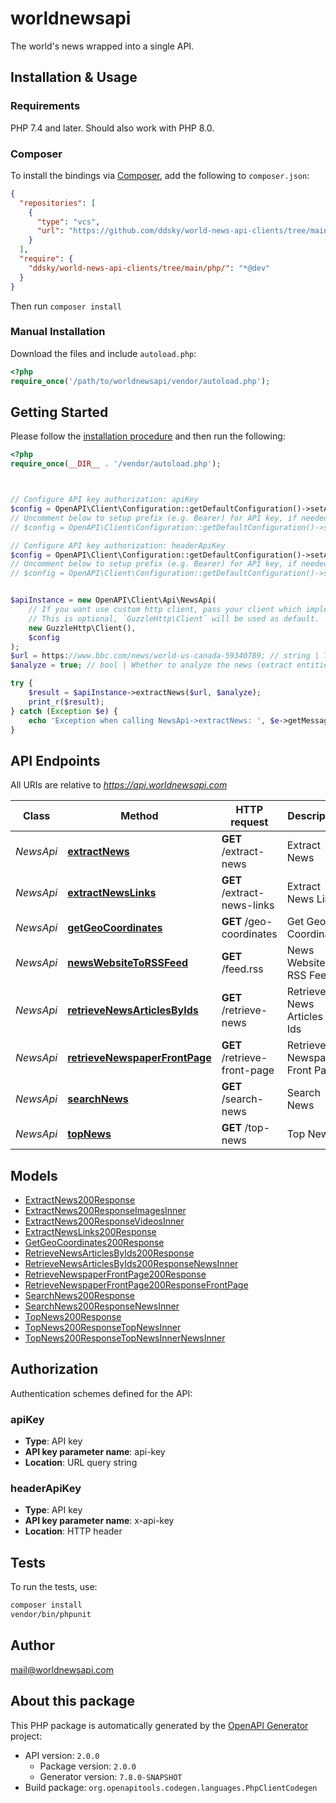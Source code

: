 # worldnewsapi

The world's news wrapped into a single API.


## Installation & Usage

### Requirements

PHP 7.4 and later.
Should also work with PHP 8.0.

### Composer

To install the bindings via [Composer](https://getcomposer.org/), add the following to `composer.json`:

```json
{
  "repositories": [
    {
      "type": "vcs",
      "url": "https://github.com/ddsky/world-news-api-clients/tree/main/php/.git"
    }
  ],
  "require": {
    "ddsky/world-news-api-clients/tree/main/php/": "*@dev"
  }
}
```

Then run `composer install`

### Manual Installation

Download the files and include `autoload.php`:

```php
<?php
require_once('/path/to/worldnewsapi/vendor/autoload.php');
```

## Getting Started

Please follow the [installation procedure](#installation--usage) and then run the following:

```php
<?php
require_once(__DIR__ . '/vendor/autoload.php');



// Configure API key authorization: apiKey
$config = OpenAPI\Client\Configuration::getDefaultConfiguration()->setApiKey('api-key', 'YOUR_API_KEY');
// Uncomment below to setup prefix (e.g. Bearer) for API key, if needed
// $config = OpenAPI\Client\Configuration::getDefaultConfiguration()->setApiKeyPrefix('api-key', 'Bearer');

// Configure API key authorization: headerApiKey
$config = OpenAPI\Client\Configuration::getDefaultConfiguration()->setApiKey('x-api-key', 'YOUR_API_KEY');
// Uncomment below to setup prefix (e.g. Bearer) for API key, if needed
// $config = OpenAPI\Client\Configuration::getDefaultConfiguration()->setApiKeyPrefix('x-api-key', 'Bearer');


$apiInstance = new OpenAPI\Client\Api\NewsApi(
    // If you want use custom http client, pass your client which implements `GuzzleHttp\ClientInterface`.
    // This is optional, `GuzzleHttp\Client` will be used as default.
    new GuzzleHttp\Client(),
    $config
);
$url = https://www.bbc.com/news/world-us-canada-59340789; // string | The url of the news.
$analyze = true; // bool | Whether to analyze the news (extract entities etc.)

try {
    $result = $apiInstance->extractNews($url, $analyze);
    print_r($result);
} catch (Exception $e) {
    echo 'Exception when calling NewsApi->extractNews: ', $e->getMessage(), PHP_EOL;
}

```

## API Endpoints

All URIs are relative to *https://api.worldnewsapi.com*

Class | Method | HTTP request | Description
------------ | ------------- | ------------- | -------------
*NewsApi* | [**extractNews**](docs/Api/NewsApi.md#extractnews) | **GET** /extract-news | Extract News
*NewsApi* | [**extractNewsLinks**](docs/Api/NewsApi.md#extractnewslinks) | **GET** /extract-news-links | Extract News Links
*NewsApi* | [**getGeoCoordinates**](docs/Api/NewsApi.md#getgeocoordinates) | **GET** /geo-coordinates | Get Geo Coordinates
*NewsApi* | [**newsWebsiteToRSSFeed**](docs/Api/NewsApi.md#newswebsitetorssfeed) | **GET** /feed.rss | News Website to RSS Feed
*NewsApi* | [**retrieveNewsArticlesByIds**](docs/Api/NewsApi.md#retrievenewsarticlesbyids) | **GET** /retrieve-news | Retrieve News Articles by Ids
*NewsApi* | [**retrieveNewspaperFrontPage**](docs/Api/NewsApi.md#retrievenewspaperfrontpage) | **GET** /retrieve-front-page | Retrieve Newspaper Front Page
*NewsApi* | [**searchNews**](docs/Api/NewsApi.md#searchnews) | **GET** /search-news | Search News
*NewsApi* | [**topNews**](docs/Api/NewsApi.md#topnews) | **GET** /top-news | Top News

## Models

- [ExtractNews200Response](docs/Model/ExtractNews200Response.md)
- [ExtractNews200ResponseImagesInner](docs/Model/ExtractNews200ResponseImagesInner.md)
- [ExtractNews200ResponseVideosInner](docs/Model/ExtractNews200ResponseVideosInner.md)
- [ExtractNewsLinks200Response](docs/Model/ExtractNewsLinks200Response.md)
- [GetGeoCoordinates200Response](docs/Model/GetGeoCoordinates200Response.md)
- [RetrieveNewsArticlesByIds200Response](docs/Model/RetrieveNewsArticlesByIds200Response.md)
- [RetrieveNewsArticlesByIds200ResponseNewsInner](docs/Model/RetrieveNewsArticlesByIds200ResponseNewsInner.md)
- [RetrieveNewspaperFrontPage200Response](docs/Model/RetrieveNewspaperFrontPage200Response.md)
- [RetrieveNewspaperFrontPage200ResponseFrontPage](docs/Model/RetrieveNewspaperFrontPage200ResponseFrontPage.md)
- [SearchNews200Response](docs/Model/SearchNews200Response.md)
- [SearchNews200ResponseNewsInner](docs/Model/SearchNews200ResponseNewsInner.md)
- [TopNews200Response](docs/Model/TopNews200Response.md)
- [TopNews200ResponseTopNewsInner](docs/Model/TopNews200ResponseTopNewsInner.md)
- [TopNews200ResponseTopNewsInnerNewsInner](docs/Model/TopNews200ResponseTopNewsInnerNewsInner.md)

## Authorization

Authentication schemes defined for the API:
### apiKey

- **Type**: API key
- **API key parameter name**: api-key
- **Location**: URL query string


### headerApiKey

- **Type**: API key
- **API key parameter name**: x-api-key
- **Location**: HTTP header


## Tests

To run the tests, use:

```bash
composer install
vendor/bin/phpunit
```

## Author

mail@worldnewsapi.com

## About this package

This PHP package is automatically generated by the [OpenAPI Generator](https://openapi-generator.tech) project:

- API version: `2.0.0`
    - Package version: `2.0.0`
    - Generator version: `7.8.0-SNAPSHOT`
- Build package: `org.openapitools.codegen.languages.PhpClientCodegen`
